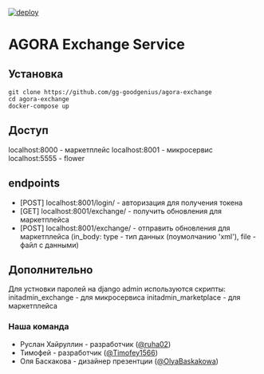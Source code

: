 [![deploy](https://github.com/gg-goodgenius/agora-exchange/actions/workflows/deploy.yml/badge.svg)](https://github.com/gg-goodgenius/agora-exchange/actions/workflows/deploy.yml)
# AGORA Exchange Service

## Установка 
```
git clone https://github.com/gg-goodgenius/agora-exchange
cd agora-exchange
docker-compose up 
```
## Доступ
localhost:8000 - маркетплейс
localhost:8001 - микросервис
localhost:5555 - flower

## endpoints
- [POST] localhost:8001/login/ - авторизация для получения токена
- [GET] localhost:8001/exchange/ - получить обновления для маркетплейса
- [POST] localhost:8001/exchange/ - отправить обновления для маркетплейса (in_body: type - тип данных (поумолчанию 'xml'), file - файл с данными)

## Дополнительно
Для устновки паролей на django admin используются скрипты:
initadmin_exchange - для микросервиса
initadmin_marketplace - для маркетплейса

### Наша команда 
- Руслан Хайруллин - разработчик ([@ruha02](https://t.me/ruha02))
- Тимофей - разработчик ([@Timofey1566](https://t.me/Timofey1566))
- Оля Баскакова - дизайнер презентции ([@OlyaBaskakowa](https://t.me/OlyaBaskakowa))
